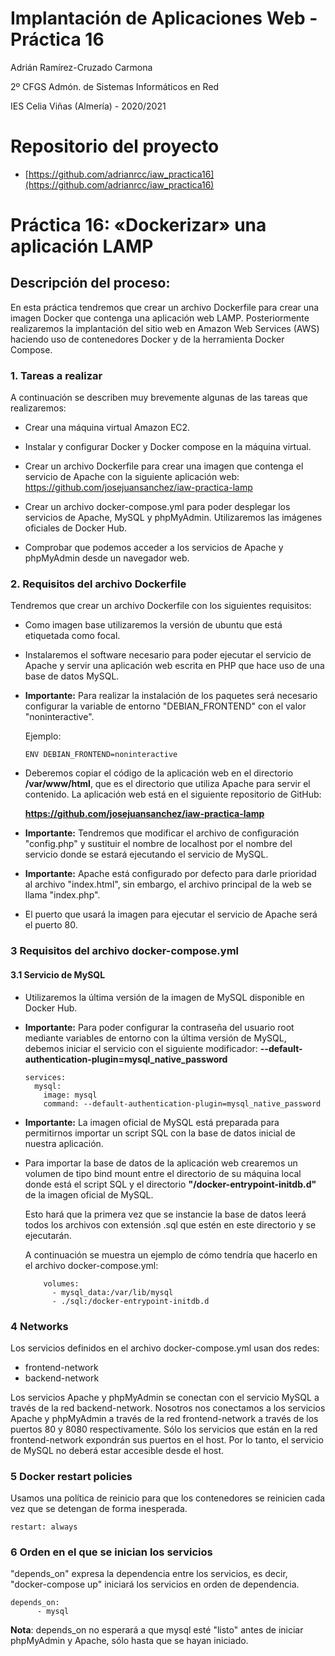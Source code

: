 # Implantación de Aplicaciones Web - Práctica 16

Adrián Ramírez-Cruzado Carmona

2º CFGS Admón. de Sistemas Informáticos en Red

IES Celia Viñas (Almería) - 2020/2021

# Repositorio del proyecto

- [https://github.com/adrianrcc/iaw_practica16](https://github.com/adrianrcc/iaw_practica16)

# Práctica 16: «Dockerizar» una aplicación LAMP

## Descripción del proceso:

En esta práctica tendremos que crear un archivo Dockerfile para crear una imagen Docker que contenga una aplicación web LAMP. Posteriormente realizaremos la implantación del sitio web en Amazon Web Services (AWS) haciendo uso de contenedores Docker y de la herramienta Docker Compose.

### 1. Tareas a realizar

A continuación se describen muy brevemente algunas de las tareas que realizaremos:

- Crear una máquina virtual Amazon EC2.

- Instalar y configurar Docker y Docker compose en la máquina virtual.

- Crear un archivo Dockerfile para crear una imagen que contenga el servicio de Apache con la siguiente aplicación web: https://github.com/josejuansanchez/iaw-practica-lamp

- Crear un archivo docker-compose.yml para poder desplegar los servicios de Apache, MySQL y phpMyAdmin. Utilizaremos las imágenes oficiales de Docker Hub.

- Comprobar que podemos acceder a los servicios de Apache y phpMyAdmin desde un navegador web.

### 2. Requisitos del archivo Dockerfile

Tendremos que crear un archivo Dockerfile con los siguientes requisitos:

- Como imagen base utilizaremos la versión de ubuntu que está etiquetada como focal.

- Instalaremos el software necesario para poder ejecutar el servicio de Apache y servir una aplicación web escrita en PHP que hace uso de una base de datos MySQL.

- **Importante:** Para realizar la instalación de los paquetes será necesario configurar la variable de entorno "DEBIAN_FRONTEND" con el valor "noninteractive".

    Ejemplo:
    ~~~
    ENV DEBIAN_FRONTEND=noninteractive 
    ~~~

- Deberemos copiar el código de la aplicación web en el directorio **/var/www/html**, que es el directorio que utiliza Apache para servir el contenido. La aplicación web está en el siguiente repositorio de GitHub:
    
    **https://github.com/josejuansanchez/iaw-practica-lamp**

- **Importante:** Tendremos que modificar el archivo de configuración "config.php" y sustituir el nombre de localhost por el nombre del servicio donde se estará ejecutando el servicio de MySQL.

- **Importante:** Apache está configurado por defecto para darle prioridad al archivo "index.html", sin embargo, el archivo principal de la web se llama "index.php".

- El puerto que usará la imagen para ejecutar el servicio de Apache será el puerto 80.

### 3 Requisitos del archivo docker-compose.yml

#### 3.1 Servicio de MySQL

- Utilizaremos la última versión de la imagen de MySQL disponible en Docker Hub.

- **Importante:** Para poder configurar la contraseña del usuario root mediante variables de entorno con la última versión de MySQL, debemos iniciar el servicio con el siguiente modificador: **--default-authentication-plugin=mysql_native_password**

    ~~~
    services:
      mysql:
        image: mysql
        command: --default-authentication-plugin=mysql_native_password
    ~~~

- **Importante:** La imagen oficial de MySQL está preparada para permitirnos importar un script SQL con la base de datos inicial de nuestra aplicación. 

- Para importar la base de datos de la aplicación web crearemos un volumen de tipo bind mount entre el directorio de su máquina local donde está el script SQL y el directorio **"/docker-entrypoint-initdb.d"** de la imagen oficial de MySQL. 

    Esto hará que la primera vez que se instancie la base de datos leerá todos los archivos con extensión .sql que estén en este directorio y se ejecutarán.

    A continuación se muestra un ejemplo de cómo tendría que hacerlo en el archivo docker-compose.yml:

    ~~~
        volumes:
          - mysql_data:/var/lib/mysql
          - ./sql:/docker-entrypoint-initdb.d 
    ~~~

### 4 Networks

Los servicios definidos en el archivo docker-compose.yml usan dos redes:

- frontend-network
- backend-network

Los servicios Apache y phpMyAdmin se conectan con el servicio MySQL a través de la red backend-network. Nosotros nos conectamos a los servicios Apache y phpMyAdmin a través de la red frontend-network a través de los puertos 80 y 8080 respectivamente. Sólo los servicios que están en la red frontend-network expondrán sus puertos en el host. Por lo tanto, el servicio de MySQL no deberá estar accesible desde el host.

### 5 Docker restart policies

Usamos una política de reinicio para que los contenedores se reinicien cada vez que se detengan de forma inesperada.

~~~
restart: always
~~~

### 6 Orden en el que se inician los servicios

"depends_on" expresa la dependencia entre los servicios, es decir, "docker-compose up" iniciará los servicios en orden de dependencia. 

~~~
depends_on: 
      - mysql
~~~

**Nota**: depends_on no esperará a que mysql esté "listo" antes de iniciar phpMyAdmin y Apache, sólo hasta que se hayan iniciado. 
